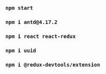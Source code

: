 ### `npm start`

### `npm i antd@4.17.2`

### `npm i react react-redux`

### `npm i uuid`

### `npm i @redux-devtools/extension`
